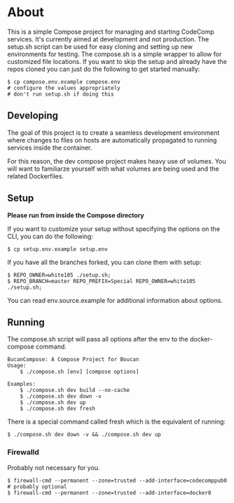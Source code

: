 # About

This is a simple Compose project for managing and starting CodeComp services. It's currently aimed at development and not production. The setup.sh script can be used for easy cloning and setting up new environments for testing. The compose.sh is a simple wrapper to allow for customized file locations. If you want to skip the setup and already have the repos cloned you can just do the following to get started manually:

```
$ cp compose.env.example compose.env
# configure the values appropriately
# don't run setup.sh if doing this
```

## Developing

The goal of this project is to create a seamless development environment where changes to files on hosts are automatically propagated to running services inside the container.

For this reason, the dev compose project makes heavy use of volumes. You will want to familiarze yourself with what volumes are being used and the related Dockerfiles.

## Setup

**Please run from inside the Compose directory**

If you want to customize your setup without specifying the options on the CLI, you can do the following:

```
$ cp setup.env.example setup.env
```

If you have all the branches forked, you can clone them with setup:

```
$ REPO_OWNER=white105 ./setup.sh;
$ REPO_BRANCH=master REPO_PREFIX=Special REPO_OWNER=white105 ./setup.sh;
```

You can read env.source.example for additional information about options.

## Running

The compose.sh script will pass all options after the env to the docker-compose command.

```
BucanCompose: A Compose Project for Boucan
Usage:
    $ ./compose.sh [env] [compose options]

Examples:
    $ ./compose.sh dev build --no-cache
    $ ./compose.sh dev down -v
    $ ./compose.sh dev up
    $ ./compose.sh dev fresh
```

There is a special command called fresh which is the equivalent of running:

```
$ ./compose.sh dev down -v && ./compose.sh dev up
```

### Firewalld

Probably not necessary for you.

```
$ firewall-cmd --permanent --zone=trusted --add-interface=codecomppub0
# probably optional
$ firewall-cmd --permanent --zone=trusted --add-interface=docker0
```
